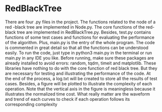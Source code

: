 # RedBlackTree
There are four .py files in the project. The functions related to the node of a red -black tree are implemented in Node.py. 
The core functions of the red-black tree are implemented in RedBlackTree.py. 
Besides, test.py contains functions of some test cases and functions for evaluating the performance of the algorithm. 
Plus, main.py is the entry of the whole program. The code is commented in great detail so that all the functions can be understood easily. 
To run the code, just type in python3 main.py in the terminal or run main.py in any IDE you like. 
Before running, make sure these packages are already installed to avoid errors: random, tqdm, timeit and matplotlib. 
These libraries have nothing to do with the core function of red black tree. 
But they are necessary for testing and illustrating the performance of the code. 
At the end of the process, a log.txt will be created to store all the results of test cases. 
Besides, a figure will be plotted to illustrate the complexity of each operation. 
Note that the vertical axis in the figure is meaningless because it illustrates the normalized time cost. 
What really matter are the waveform and trend of each curves to check if each operation follows its corresponding complexity
